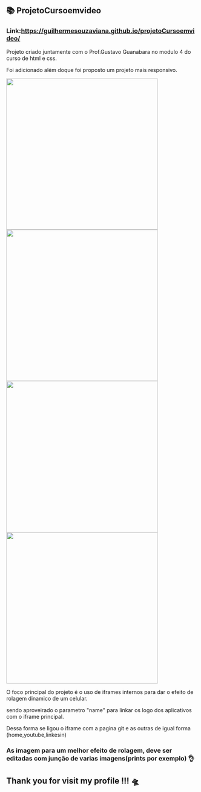 ## 📚 ProjetoCursoemvideo

### Link:https://guilhermesouzaviana.github.io/projetoCursoemvideo/

Projeto criado juntamente com o Prof.Gustavo Guanabara no modulo 4 do curso de html e css.

Foi adicionado além doque foi proposto um projeto mais responsivo.


<div >
   <img src="https://user-images.githubusercontent.com/102191587/188999470-d0a774bf-12a4-4659-943f-bb9f7d24143e.png" hight="350px" width="400px"/> 
     <img src="https://user-images.githubusercontent.com/102191587/189000202-37021c8f-cfd6-4dbf-bc08-43fa8e8d3f34.png" hight="350px" width="400px"/> 
    <img src="https://user-images.githubusercontent.com/102191587/189000196-e7b5bb9d-03b0-442a-bdc5-827becf6bd08.png" hight="350px" width="400px"/> 
    <img src="https://user-images.githubusercontent.com/102191587/189000328-fe42b57d-dda5-4303-a7af-654467ee2663.png" hight="350px" width="400px"/> 
</div>


 O foco principal do projeto é o uso de iframes internos para dar o efeito de rolagem dinamico de um celular.
 
 sendo aproveirado o parametro "name" para linkar os logo dos aplicativos com o iframe principal.
    
 Dessa forma se ligou o iframe com a pagina git e as outras de igual forma (home,youtube,linkesin) 
     
 ### As imagem para um melhor efeito de rolagem, deve ser editadas com junção de varias imagens(prints por exemplo) 👌
     
     
     
 ## Thank you for visit my profile !!! 🛸
 
 
    














